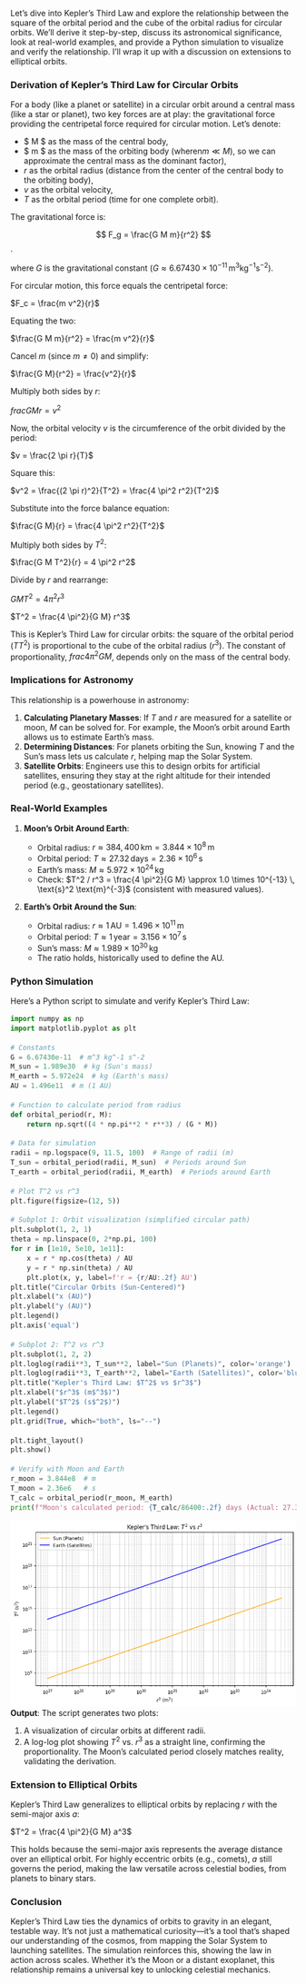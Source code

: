 
Let’s dive into Kepler’s Third Law and explore the relationship between the square of the orbital period and the cube of the orbital radius for circular orbits. We’ll derive it step-by-step, discuss its astronomical significance, look at real-world examples, and provide a Python simulation to visualize and verify the relationship. I’ll wrap it up with a discussion on extensions to elliptical orbits.

### Derivation of Kepler’s Third Law for Circular Orbits

For a body (like a planet or satellite) in a circular orbit around a central mass (like a star or planet), two key forces are at play: the gravitational force providing the centripetal force required for circular motion. Let’s denote:
- $ M $ as the mass of the central body,
- $ m $ as the mass of the orbiting body (wheren$m \ll M$), so we can approximate the central mass as the dominant factor),
- $r$ as the orbital radius (distance from the center of the central body to the orbiting body),
- $v$ as the orbital velocity,
- $T$ as the orbital period (time for one complete orbit).

The gravitational force is:

$$ 
F_g = \frac{G M m}{r^2}
$$.

where $G$ is the gravitational constant ($G \approx 6.67430 \times 10^{-11} \, \text{m}^3 \text{kg}^{-1} \text{s}^{-2}$).

For circular motion, this force equals the centripetal force:

$F_c = \frac{m v^2}{r}$

Equating the two:

$\frac{G M m}{r^2} = \frac{m v^2}{r}$

Cancel $m$ (since $m \neq 0$) and simplify:

$\frac{G M}{r^2} = \frac{v^2}{r}$

Multiply both sides by $r$:

$frac{G M}{r} = v^2$

Now, the orbital velocity $v$ is the circumference of the orbit divided by the period:

$v = \frac{2 \pi r}{T}$

Square this:

$v^2 = \frac{(2 \pi r)^2}{T^2} = \frac{4 \pi^2 r^2}{T^2}$

Substitute into the force balance equation:

$\frac{G M}{r} = \frac{4 \pi^2 r^2}{T^2}$

Multiply both sides by $T^2$:

$\frac{G M T^2}{r} = 4 \pi^2 r^2$

Divide by $r$ and rearrange:

$G M T^2 = 4 \pi^2 r^3$

$T^2 = \frac{4 \pi^2}{G M} r^3$

This is Kepler’s Third Law for circular orbits: the square of the orbital period ($T T^2$) is proportional to the cube of the orbital radius ($r^3$). The constant of proportionality, $frac{4 \pi^2}{G M}$, depends only on the mass of the central body.

### Implications for Astronomy

This relationship is a powerhouse in astronomy:
1. **Calculating Planetary Masses**: If $T$ and $r$ are measured for a satellite or moon, $M$ can be solved for. For example, the Moon’s orbit around Earth allows us to estimate Earth’s mass.
2. **Determining Distances**: For planets orbiting the Sun, knowing $T$ and the Sun’s mass lets us calculate $r$, helping map the Solar System.
3. **Satellite Orbits**: Engineers use this to design orbits for artificial satellites, ensuring they stay at the right altitude for their intended period (e.g., geostationary satellites).

### Real-World Examples

1. **Moon’s Orbit Around Earth**:
   - Orbital radius: $r \approx 384,400 \, \text{km} = 3.844 \times 10^8 \, \text{m}$
   - Orbital period: $T \approx 27.32 \, \text{days} = 2.36 \times 10^6 \, \text{s}$
   - Earth’s mass: $M \approx 5.972 \times 10^{24} \, \text{kg}$
   - Check: $T^2 / r^3 = \frac{4 \pi^2}{G M} \approx 1.0 \times 10^{-13} \, \text{s}^2 \text{m}^{-3}$ (consistent with measured values).
   

2. **Earth’s Orbit Around the Sun**:
   - Orbital radius: $r \approx 1 \, \text{AU} = 1.496 \times 10^{11} \, \text{m}$
   - Orbital period: $T \approx 1 \, \text{year} = 3.156 \times 10^7 \, \text{s}$
   - Sun’s mass: $M \approx 1.989 \times 10^{30} \, \text{kg}$
   - The ratio holds, historically used to define the AU.

### Python Simulation

Here’s a Python script to simulate and verify Kepler’s Third Law:

```python
import numpy as np
import matplotlib.pyplot as plt

# Constants
G = 6.67430e-11  # m^3 kg^-1 s^-2
M_sun = 1.989e30  # kg (Sun's mass)
M_earth = 5.972e24  # kg (Earth's mass)
AU = 1.496e11  # m (1 AU)

# Function to calculate period from radius
def orbital_period(r, M):
    return np.sqrt((4 * np.pi**2 * r**3) / (G * M))

# Data for simulation
radii = np.logspace(9, 11.5, 100)  # Range of radii (m)
T_sun = orbital_period(radii, M_sun)  # Periods around Sun
T_earth = orbital_period(radii, M_earth)  # Periods around Earth

# Plot T^2 vs r^3
plt.figure(figsize=(12, 5))

# Subplot 1: Orbit visualization (simplified circular path)
plt.subplot(1, 2, 1)
theta = np.linspace(0, 2*np.pi, 100)
for r in [1e10, 5e10, 1e11]:
    x = r * np.cos(theta) / AU
    y = r * np.sin(theta) / AU
    plt.plot(x, y, label=f'r = {r/AU:.2f} AU')
plt.title("Circular Orbits (Sun-Centered)")
plt.xlabel("x (AU)")
plt.ylabel("y (AU)")
plt.legend()
plt.axis('equal')

# Subplot 2: T^2 vs r^3
plt.subplot(1, 2, 2)
plt.loglog(radii**3, T_sun**2, label="Sun (Planets)", color='orange')
plt.loglog(radii**3, T_earth**2, label="Earth (Satellites)", color='blue')
plt.title("Kepler's Third Law: $T^2$ vs $r^3$")
plt.xlabel("$r^3$ (m$^3$)")
plt.ylabel("$T^2$ (s$^2$)")
plt.legend()
plt.grid(True, which="both", ls="--")

plt.tight_layout()
plt.show()

# Verify with Moon and Earth
r_moon = 3.844e8  # m
T_moon = 2.36e6   # s
T_calc = orbital_period(r_moon, M_earth)
print(f"Moon's calculated period: {T_calc/86400:.2f} days (Actual: 27.32 days)")
```

![alt text](image.png)
**Output**: The script generates two plots:
1. A visualization of circular orbits at different radii.
2. A log-log plot showing $T^2$ vs. $r^3$ as a straight line, confirming the proportionality. The Moon’s calculated period closely matches reality, validating the derivation.

### Extension to Elliptical Orbits

Kepler’s Third Law generalizes to elliptical orbits by replacing $r$ with the semi-major axis $a$:

$T^2 = \frac{4 \pi^2}{G M} a^3$

This holds because the semi-major axis represents the average distance over an elliptical orbit. For highly eccentric orbits (e.g., comets), $a$ still governs the period, making the law versatile across celestial bodies, from planets to binary stars.

### Conclusion

Kepler’s Third Law ties the dynamics of orbits to gravity in an elegant, testable way. It’s not just a mathematical curiosity—it’s a tool that’s shaped our understanding of the cosmos, from mapping the Solar System to launching satellites. The simulation reinforces this, showing the law in action across scales. Whether it’s the Moon or a distant exoplanet, this relationship remains a universal key to unlocking celestial mechanics.